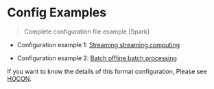 # Config Examples

> Complete configuration file example [Spark]

- Configuration example 1: [Streaming streaming computing](https://github.com/apache/incubator-seatunnel/blob/dev/config/spark.streaming.conf.template)

- Configuration example 2: [Batch offline batch processing](https://github.com/apache/incubator-seatunnel/blob/dev/config/spark.batch.conf.template) 

If you want to know the details of this format configuration, Please see [HOCON](https://github.com/lightbend/config/blob/main/HOCON.md).